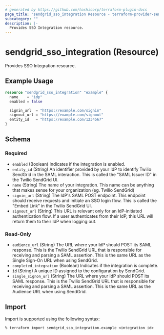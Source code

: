 ```yaml
---
# generated by https://github.com/hashicorp/terraform-plugin-docs
page_title: "sendgrid_sso_integration Resource - terraform-provider-sendgrid"
subcategory: ""
description: |-
  Provides SSO Integration resource.
---
```


# sendgrid_sso_integration (Resource)

Provides SSO Integration resource.

## Example Usage

```terraform
resource "sendgrid_sso_integration" "example" {
  name    = "idp"
  enabled = false

  signin_url  = "https://example.com/signin"
  signout_url = "https://example.com/signout"
  entity_id   = "https://example.com/1234567"
}
```

<!-- schema generated by tfplugindocs -->
## Schema

### Required

- `enabled` (Boolean) Indicates if the integration is enabled.
- `entity_id` (String) An identifier provided by your IdP to identify Twilio SendGrid in the SAML interaction. This is called the "SAML Issuer ID" in the Twilio SendGrid UI.
- `name` (String) The name of your integration. This name can be anything that makes sense for your organization (eg. Twilio SendGrid)
- `signin_url` (String) The IdP's SAML POST endpoint. This endpoint should receive requests and initiate an SSO login flow. This is called the "Embed Link" in the Twilio SendGrid UI.
- `signout_url` (String) This URL is relevant only for an IdP-initiated authentication flow. If a user authenticates from their IdP, this URL will return them to their IdP when logging out.

### Read-Only

- `audience_url` (String) The URL where your IdP should POST its SAML response. This is the Twilio SendGrid URL that is responsible for receiving and parsing a SAML assertion. This is the same URL as the Single Sign-On URL when using SendGrid.
- `completed_integration` (Boolean) Indicates if the integration is complete.
- `id` (String) A unique ID assigned to the configuration by SendGrid.
- `single_signon_url` (String) The URL where your IdP should POST its SAML response. This is the Twilio SendGrid URL that is responsible for receiving and parsing a SAML assertion. This is the same URL as the Audience URL when using SendGrid.

## Import

Import is supported using the following syntax:

```shell
% terraform import sendgrid_sso_integration.example <integration id>
```
